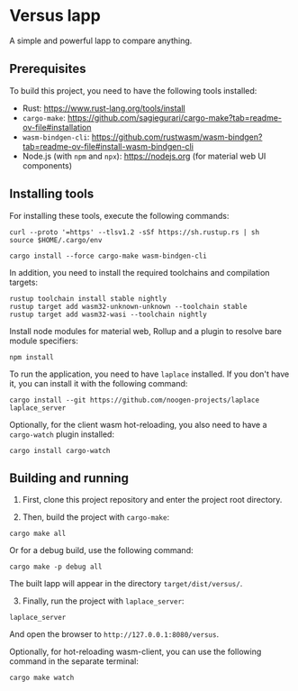 # Versus lapp

A simple and powerful lapp to compare anything.

## Prerequisites

To build this project, you need to have the following tools installed:

- Rust: https://www.rust-lang.org/tools/install
- `cargo-make`: https://github.com/sagiegurari/cargo-make?tab=readme-ov-file#installation
- `wasm-bindgen-cli`: https://github.com/rustwasm/wasm-bindgen?tab=readme-ov-file#install-wasm-bindgen-cli
- Node.js (with `npm` and `npx`): https://nodejs.org (for material web UI components)

## Installing tools

For installing these tools, execute the following commands:

```shell
curl --proto '=https' --tlsv1.2 -sSf https://sh.rustup.rs | sh
source $HOME/.cargo/env

cargo install --force cargo-make wasm-bindgen-cli
```

In addition, you need to install the required toolchains and compilation targets:

```shell
rustup toolchain install stable nightly
rustup target add wasm32-unknown-unknown --toolchain stable
rustup target add wasm32-wasi --toolchain nightly
```

Install node modules for material web, Rollup and a plugin to resolve bare module specifiers:

```shell
npm install
```

To run the application, you need to have `laplace` installed. If you don't have it, you can install it with the following command:

```shell
cargo install --git https://github.com/noogen-projects/laplace laplace_server
```

Optionally, for the client wasm hot-reloading, you also need to have a `cargo-watch` plugin installed:

```shell
cargo install cargo-watch
```

## Building and running

1. First, clone this project repository and enter the project root directory.

2. Then, build the project with `cargo-make`:

```shell
cargo make all
```

Or for a debug build, use the following command:

```shell
cargo make -p debug all
```

The built lapp will appear in the directory `target/dist/versus/`.

3. Finally, run the project with `laplace_server`:

```shell
laplace_server
```

And open the browser to `http://127.0.0.1:8080/versus`.

Optionally, for hot-reloading wasm-client, you can use the following command in the separate terminal:

```shell
cargo make watch
```
